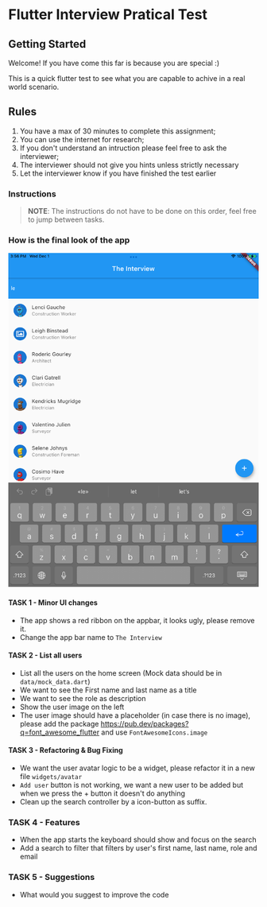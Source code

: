 # Flutter Interview Pratical Test

## Getting Started
Welcome! If you have come this far is because you are special :)

This is a quick flutter test to see what you are capable to achive in a real world scenario.

## Rules

1. You have a max of 30 minutes to complete this assignment;
2. You can use the internet for research;
3. If you don't understand an intruction please feel free to ask the interviewer;
4. The interviewer should not give you hints unless strictly necessary
5. Let the interviewer know if you have finished the test earlier
### Instructions
> **NOTE**: The instructions do not have to be done on this order, feel free to jump between tasks.

### How is the final look of the app
![screenshot](/screenshot.jpeg)

#### TASK 1 - Minor UI changes
- The app shows a red ribbon on the appbar, it looks ugly, please remove it.
- Change the app bar name to `The Interview`

#### TASK 2 - List all users
- List all the users on the home screen (Mock data should be in `data/mock_data.dart`)
- We want to see the First name and last name as a title
- We want to see the role as description
- Show the user image on the left
- The user image should have a placeholder (in case there is no image), please add the package https://pub.dev/packages?q=font_awesome_flutter and use `FontAwesomeIcons.image`

#### TASK 3 - Refactoring & Bug Fixing
- We want the user avatar logic to be a widget, please refactor it in a new file `widgets/avatar`
- `Add user` button is not working, we want a new user to be added but when we press the + button it doesn't do anything
- Clean up the search controller by a icon-button as suffix.

### TASK 4 - Features
- When the app starts the keyboard should show and focus on the search
- Add a search to filter that filters by user's first name, last name, role and email

### TASK 5 - Suggestions
- What would you suggest to improve the code
